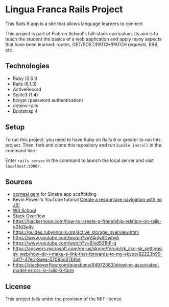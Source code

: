 # Lingua Franca Rails Project

This Rails 6 app is a site that allows language learners to connect 

This project is part of Flatiron School's full-stack curriculum. Its aim is to teach the student the basics of a web application and apply many aspects that have been learned: routes, GET/POST/PATCH/PATCH requests, ERB, etc.

## Technologies
* Ruby (2.6.1)
* Rails (6.1.3)
* ActiveRecord
* Sqlite3 (1.4)
* bcrypt (password authentication)
* dotenv-rails
* Bootstrap 4

## Setup
To run this project, you need to have Ruby on Rails 6 or greater to run this project. Then, fork and clone this repository and run `bundle install` in the command line.

Enter `rails server` in the command to launch the local server and visit `localhost:3000/`.

## Sources
* [corneal gem](https://github.com/thebrianemory/corneal) for Sinatra app scaffolding
* Kevin Powell's YouTube tutorial [Create a responsive navigation with no JS!](https://www.youtube.com/watch?v=8QKOaTYvYUA)
* [W3 School](https://www.w3schools.com/)
* [Stack Overflow](https://stackoverflow.com/)
* https://hackernoon.com/how-to-create-a-friendship-relation-on-rails-c01d3u4v
* https://guides.rubyonrails.org/active_storage_overview.html
* https://www.youtube.com/watch?v=V4qIyADwhyA
* https://www.youtube.com/watch?v=BIxd501hP-g
* https://answers.microsoft.com/en-us/skype/forum/sk_acc-sk_settings-sk_web/how-do-i-make-a-link-that-forwards-to-my-skype/82223b99-3df7-47ec-8aea-57095d27bfbe
* https://stackoverflow.com/questions/64972583/showing-associated-model-errors-in-rails-6-form

## License
This project falls under the provision of the MIT license.
